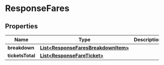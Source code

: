 
# ResponseFares

## Properties
Name | Type | Description | Notes
------------ | ------------- | ------------- | -------------
**breakdown** | [**List&lt;ResponseFaresBreakdownItem&gt;**](ResponseFaresBreakdownItem.md) |  | 
**ticketsTotal** | [**List&lt;ResponseFareTicket&gt;**](ResponseFareTicket.md) |  | 



